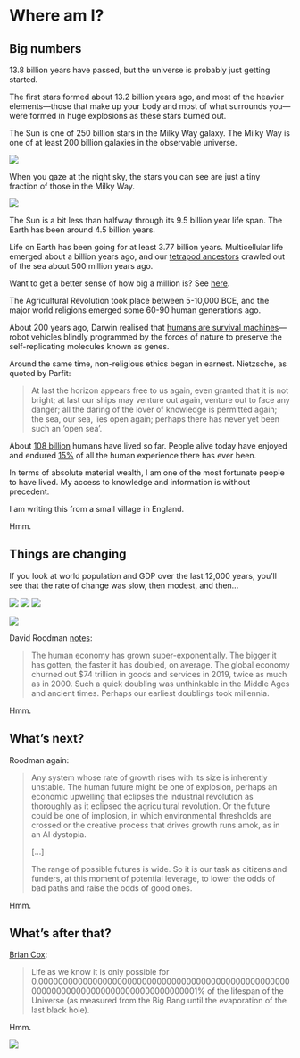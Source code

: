 # Where am I?

## Big numbers
13.8 billion years have passed, but the universe is probably just getting started.

The first stars formed about 13.2 billion years ago, and most of the heavier elements—those that make up your body and most of what surrounds you—were formed in huge explosions as these stars burned out.

The Sun is one of 250 billion stars in the Milky Way galaxy. The Milky Way is one of at least 200 billion galaxies in the observable universe. 

![](../images/DA333F9C-A797-41CF-A36C-B8A39ACAE761-4902-00002D1249AE8CF2/xdf-full.jpg)

When you gaze at the night sky, the stars you can see are just a tiny fraction of those in the Milky Way.

![](../images/DB385CC0-B6AD-4E33-8003-A5B3A1410268-26802-0000A16DCD662BA9/EwDaiT9WEAEEvxV.jpg)

The Sun is a bit less than halfway through its 9.5 billion year life span. The Earth has been around 4.5 billion years.

Life on Earth has been going for at least 3.77 billion years. Multicellular life emerged about a billion years ago, and our [tetrapod ancestors](https://www.reddit.com/r/HistoryMemes/comments/bgta7s/thanks_land/) crawled out of the sea about 500 million years ago.

Want to get a better sense of how big a million is? See [here](https://waitbutwhy.com/2014/11/from-1-to-1000000.html).

The Agricultural Revolution took place between 5-10,000 BCE, and the major world religions emerged some 60-90 human generations ago. 

About 200 years ago, Darwin realised that [humans are survival machines](richard-dawkins.md)—robot vehicles blindly programmed by the forces of nature to preserve the self-replicating molecules known as genes. 

Around the same time, non-religious ethics began in earnest. Nietzsche, as quoted by Parfit:

> At last the horizon appears free to us again, even granted that it is not bright; at last our ships may venture out again, venture out to face any danger; all the daring of the lover of knowledge is permitted again; the sea, our sea, lies open again; perhaps there has never yet been such an ‘open sea’.

About [108 billion](https://www.prb.org/howmanypeoplehaveeverlivedonearth/) humans have lived so far. People alive today have enjoyed and endured [15%](https://www.lesswrong.com/posts/SwBEJapZNzWFifLN6/the-funnel-of-human-experience) of all the human experience there has ever been.

In terms of absolute material wealth, I am one of the most fortunate people to have lived. My access to knowledge and information is without precedent.

I am writing this from a small village in England.

Hmm.

## Things are changing
If you look at world population and GDP over the last 12,000 years, you’ll see that the rate of change was slow, then modest, and then...

![](../images/F9646A35-F165-4922-ABF9-F02FFC7162DE-4902-00002A0AB9344576/64E3CB51-5C3D-4F94-B846-4937AC0B2521.png)
![](../images/5CD820E9-1E36-4403-B59A-832E3C5FF836-4902-00002AC09B7220F0/9056D6A8-B78A-41BA-AF7D-4BF0456148FD.png)
![](../images/FF9CFF29-5A04-467B-8C12-1307887C0C12-4902-00002ADE7E22C1EC/B2F86D08-4917-48D7-8380-5F4A5C9A84C6.png)

![](../images/7884A79A-2BA0-4EEA-A81E-56C7BAE5234F-4902-00002B01CA4A19EC/8CA984DD-900A-4B13-B83F-1E09D234A7AE.png)

David Roodman [notes](https://www.openphilanthropy.org/blog/modeling-human-trajectory):

> The human economy has grown super-exponentially. The bigger it has gotten, the faster it has doubled, on average. The global economy churned out $74 trillion in goods and services in 2019, twice as much as in 2000. Such a quick doubling was unthinkable in the Middle Ages and ancient times. Perhaps our earliest doublings took millennia.

Hmm.

## What’s next?
Roodman again:

> Any system whose rate of growth rises with its size is inherently unstable. The human future might be one of explosion, perhaps an economic upwelling that eclipses the industrial revolution as thoroughly as it eclipsed the agricultural revolution. Or the future could be one of implosion, in which environmental thresholds are crossed or the creative process that drives growth runs amok, as in an AI dystopia.
> 
> […]
> 
> The range of possible futures is wide. So it is our task as citizens and funders, at this moment of potential leverage, to lower the odds of bad paths and raise the odds of good ones.

Hmm.

## What’s after that?
[Brian Cox](https://www.youtube.com/watch?v=uD4izuDMUQA):

> Life as we know it is only possible for 0.0000000000000000000000000000000000000000000000000000000000000000000000000000000000001% of the lifespan of the Universe (as measured from the Big Bang until the evaporation of the last black hole).

Hmm.

![](../images/1A756F9D-CAEC-41CE-83B6-2E55ADD3F85D-26802-0000A17DDEECC934/1024px-The_Earth_seen_from_Apollo_17.jpg)

<!-- #web/misc -->

<!-- {BearID:where-am-i.md} -->
